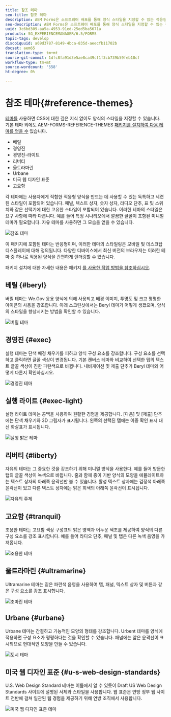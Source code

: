 ```yaml
---
title: 참조 테마
seo-title: 참조 테마
description: AEM Forms은 소프트웨어 배포를 통해 양식 스타일을 지정할 수 있는 적응형 양식 테마를 제공합니다.
seo-description: AEM Forms은 소프트웨어 배포를 통해 양식 스타일을 지정할 수 있는 적응형 양식 테마를 제공합니다.
uuid: 3c6bd309-aa5a-4953-91ed-25ed5ba5671a
products: SG_EXPERIENCEMANAGER/6.5/FORMS
topic-tags: develop
discoiquuid: a69d3787-8149-4bca-835d-aeecfb11702b
docset: aem65
translation-type: tm+mt
source-git-commit: 1dfc8fa91d3e5ae8ca49cf1f3cb739b59feb18cf
workflow-type: tm+mt
source-wordcount: '558'
ht-degree: 0%

---
```



# 참조 테마{#reference-themes}

[테마를](../../forms/using/themes.md) 사용하면 CSS에 대한 깊은 지식 없이도 양식의 스타일을 지정할 수 있습니다. 기본 테마 외에도 AEM-FORMS-REFERENCE-THEMES [패키지를 설치하여 다음 테마를 얻을 수](https://www.adobeaemcloud.com/content/marketplace/marketplaceProxy.html?packagePath=/content/companies/public/adobe/packages/cq630/fd/AEM-FORMS-6.3-REFERENCE-THEMES) 있습니다.

* 베릴
* 경영진
* 경영진-라이트
* 리버티
* 울트라마린
* Urbane
* 미국 웹 디자인 표준
* 고요함

각 테마에는 사용자에게 적합한 적응형 양식을 만드는 데 사용할 수 있는 독특하고 세련된 스타일이 포함되어 있습니다. 패널, 텍스트 상자, 숫자 상자, 라디오 단추, 표 및 스위치와 같은 선택기에 대한 고유한 스타일이 포함되어 있습니다. 이러한 테마의 스타일은 요구 사항에 따라 다릅니다. 예를 들어 특정 시나리오에서 깔끔한 글꼴이 포함된 미니멀 테마가 필요합니다. 자유 테마를 사용하면 그 모습을 얻을 수 있습니다.

![참조 테마](assets/ref-themes.png)

이 패키지에 포함된 테마는 반응형이며, 이러한 테마의 스타일링은 모바일 및 데스크탑 디스플레이에 대해 정의됩니다. 다양한 디바이스에서 최신 버전의 브라우저는 이러한 테마 중 하나로 적용된 양식을 간편하게 렌더링할 수 있습니다.

패키지 설치에 대한 자세한 내용은 패키지 [를 사용한 작업 방법을 참조하십시오](/help/sites-administering/package-manager.md).

## 베릴 {#beryl}

버릴 테마는 We.Gov 응용 양식에 의해 사용되고 배경 이미지, 투명도 및 크고 평평한 아이콘의 사용을 강조합니다. 아래 스크린샷에서는 Beryl 테마가 어떻게 생겼으며, 양식의 스타일을 향상시키는 방법을 확인할 수 있습니다.

![버릴 테마](assets/beryl.png)

<!--[Click to enlarge

](assets/beryl-1.png)-->

## 경영진 {#exec}

실행 테마는 단색 배경 채우기를 피하고 양식 구성 요소를 강조합니다. 구성 요소를 선택하고 클릭하면 글꼴 색상이 변경됩니다. 기본 캔버스 테마와 비교하여 선택한 탭의 텍스트 글꼴 색상이 진한 파란색으로 바뀝니다. 내비게이션 및 제출 단추가 Beryl 테마와 어떻게 다른지 확인하십시오.

![경영진 테마](assets/exec.png)

<!--[Click to enlarge

](assets/exec-1.png)-->

## 실행 라이트 {#exec-light}

실행 라이트 테마는 공백을 사용하여 원활한 경험을 제공합니다. [다음] 및 [제출] 단추에는 단색 채우기와 3D 그림자가 표시됩니다. 왼쪽의 선택된 탭에는 이중 확인 표시 대신 화살표가 표시됩니다.

![실행 밝은 테마](assets/exec-light.png)

<!--[Click to enlarge

](assets/exec-light-1.png)-->

## 리버티 {#liberty}

자유의 테마는 그 중요한 것을 강조하기 위해 미니멀 방식을 사용한다. 예를 들어 방문한 탭의 글꼴 색상이 녹색으로 바뀝니다. 줄과 함께 종이 기반 양식의 모양을 에뮬레이트하는 텍스트 상자의 아래쪽 윤곽선만 볼 수 있습니다. 활성 텍스트 상자에는 검정색 아래쪽 윤곽선이 있고 다른 텍스트 상자에는 밝은 회색의 아래쪽 윤곽선이 표시됩니다.

![자유의 주제](assets/liberty.png)

<!--[Click to enlarge

](assets/liberty-1.png)-->

## 고요함 {#tranquil}

조용한 테마는 고요함 색상 구성표의 밝은 영역과 어두운 색조를 제공하여 양식의 다른 구성 요소를 강조 표시합니다. 예를 들어 라디오 단추, 패널 및 탭은 다른 녹색 음영을 가져옵니다.

![조용한 테마](assets/tranquil.png)

<!--[Click to enlarge

](assets/tranquil-1.png)-->

## 울트라마린 {#ultramarine}

Ultramarine 테마는 짙은 파란색 음영을 사용하여 탭, 패널, 텍스트 상자 및 버튼과 같은 구성 요소를 강조 표시합니다.

![초마린 테마](assets/ultramarine.png)

<!--[Click to enlarge](assets/ultramarine-1.png)-->

## Urbane {#urbane}

Urbane 테마는 간결하고 기능적인 모양의 형태를 강조합니다. Urbent 테마를 양식에 적용하면 구성 요소가 평평하다는 것을 확인할 수 있습니다. 패널에는 얇은 윤곽선이 표시되므로 현대적인 모양을 만들 수 있습니다.

![도시 테마](assets/urbane.png)

<!--[Click to enlarge

](assets/urbane-1.png)-->

## 미국 웹 디자인 표준 {#u-s-web-design-standards}

U.S. Web Design Standard 테마는 이름에서 알 수 있듯이 Draft US Web Design Standards 사이트에 설명된 서체와 스타일을 사용합니다. 웹 표준은 연방 정부 웹 사이트 전반에 걸쳐 일관된 웹 경험을 제공하기 위해 연방 조직에서 사용합니다.

![미국 웹 디자인 표준 테마](assets/us-web-standards.png)

<!--[Click to enlarge

](assets/usgov.png)-->
